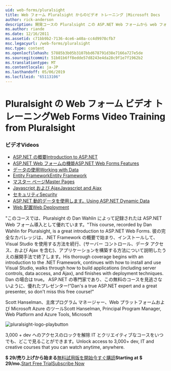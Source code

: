 ```yaml
---
uid: web-forms/pluralsight
title: Web フォーム Pluralsight からのビデオ トレーニング |Microsoft Docs
author: rick-anderson
description: 開発コースの Pluralsight この ASP.NET Web フォームから web フォーム ビデオ トレーニングでは、.NET 開発用として知っておくべきいくつかの主要テクノロジを導入.
ms.author: riande
ms.date: 12/16/2011
ms.assetid: c71bb9b2-7136-4ce6-a40a-cc4d9978cfb7
msc.legacyurl: /web-forms/pluralsight
msc.type: content
ms.openlocfilehash: 57885b3b05b3107bbd678791d38e7166a727e5de
ms.sourcegitcommit: 51b01b6ff8edde57d8243e4da28c9f1e7f1962b2
ms.translationtype: MT
ms.contentlocale: ja-JP
ms.lasthandoff: 05/06/2019
ms.locfileid: "65113106"
---
```

# <a name="web-forms-video-training-from-pluralsight"></a><span data-ttu-id="ae089-103">Pluralsight の Web フォーム ビデオ トレーニング</span><span class="sxs-lookup"><span data-stu-id="ae089-103">Web Forms Video Training from Pluralsight</span></span>

### <a name="videos"></a><span data-ttu-id="ae089-104">ビデオ</span><span class="sxs-lookup"><span data-stu-id="ae089-104">Videos</span></span>

- [<span data-ttu-id="ae089-105">ASP.NET の概要</span><span class="sxs-lookup"><span data-stu-id="ae089-105">Introduction to ASP.NET</span></span>](https://pluralsight.com/training/Player?author=dan-wahlin&name=webforms-01&mode=live&clip=0&course=aspdotnet-webforms4-intro)
- [<span data-ttu-id="ae089-106">ASP.NET Web フォームの機能</span><span class="sxs-lookup"><span data-stu-id="ae089-106">ASP.NET Web Forms Features</span></span>](https://pluralsight.com/training/Player?author=dan-wahlin&name=webforms-02&mode=live&clip=0&course=aspdotnet-webforms4-intro)
- [<span data-ttu-id="ae089-107">データの使用</span><span class="sxs-lookup"><span data-stu-id="ae089-107">Working with Data</span></span>](https://pluralsight.com/training/Player?author=dan-wahlin&name=webforms-03&mode=live&clip=0&course=aspdotnet-webforms4-intro)
- [<span data-ttu-id="ae089-108">Entity Framework</span><span class="sxs-lookup"><span data-stu-id="ae089-108">Entity Framework</span></span>](https://pluralsight.com/training/Player?author=dan-wahlin&name=webforms-04&mode=live&clip=0&course=aspdotnet-webforms4-intro)
- [<span data-ttu-id="ae089-109">マスター ページ</span><span class="sxs-lookup"><span data-stu-id="ae089-109">Master Pages</span></span>](https://pluralsight.com/training/Player?author=dan-wahlin&name=webforms-05&mode=live&clip=0&course=aspdotnet-webforms4-intro)
- [<span data-ttu-id="ae089-110">Javascript および Ajax</span><span class="sxs-lookup"><span data-stu-id="ae089-110">Javascript and Ajax</span></span>](https://pluralsight.com/training/Player?author=dan-wahlin&name=webforms-06&mode=live&clip=0&course=aspdotnet-webforms4-intro)
- [<span data-ttu-id="ae089-111">セキュリティ</span><span class="sxs-lookup"><span data-stu-id="ae089-111">Security</span></span>](https://pluralsight.com/training/Player?author=dan-wahlin&name=webforms-07&mode=live&clip=0&course=aspdotnet-webforms4-intro)
- [<span data-ttu-id="ae089-112">ASP.NET 動的データを使用します。</span><span class="sxs-lookup"><span data-stu-id="ae089-112">Using ASP.NET Dynamic Data</span></span>](https://pluralsight.com/training/Player?author=dan-wahlin&name=webforms-08&mode=live&clip=0&course=aspdotnet-webforms4-intro)
- [<span data-ttu-id="ae089-113">Web 配置</span><span class="sxs-lookup"><span data-stu-id="ae089-113">Web Deployment</span></span>](https://pluralsight.com/training/Player?author=fritz-onion&name=webforms-09&mode=live&clip=0&course=aspdotnet-webforms4-intro)

<span data-ttu-id="ae089-114">"このコースでは、Pluralsight の Dan Wahlin によって記録されたは ASP.NET Web フォーム導入として優れています。</span><span class="sxs-lookup"><span data-stu-id="ae089-114">"This course, recorded by Dan Wahlin for Pluralsight, is a great introduction to ASP.NET Web Forms.</span></span> <span data-ttu-id="ae089-115">彼の完全なカバレッジは、.NET Framework の概要で始まり、インストールして、Visual Studio を使用する方法を続行、(サーバー コントロール、データ アクセス、および Ajax を含む)、アプリケーションを構築する方法について説明したうえの展開手法で終了します。</span><span class="sxs-lookup"><span data-stu-id="ae089-115">His thorough coverage begins with an introduction to the .NET Framework, continues with how to install and use Visual Studio, walks through how to build applications (including server controls, data access, and Ajax), and finishes with deployment techniques.</span></span> <span data-ttu-id="ae089-116">Dan の場合は true。 ASP.NET の専門家であり、この無料のコースを見逃さないように、優れたプレゼンター!"</span><span class="sxs-lookup"><span data-stu-id="ae089-116">Dan's a true ASP.NET expert and a great presenter, so don't miss this free course!"</span></span>

<span data-ttu-id="ae089-117">Scott Hanselman、主席プログラム マネージャー、Web プラットフォームおよび Microsoft Azure のツール</span><span class="sxs-lookup"><span data-stu-id="ae089-117">Scott Hanselman, Principal Program Manager, Web Platform and Azure Tools, Microsoft</span></span>

![pluralsight-logo-playbutton](pluralsight/_static/image1.png)

<span data-ttu-id="ae089-119">3,000 + dev へのアクセスのロックを解除 IT とクリエイティブなコースをいつでも、どこで見ることができます。</span><span class="sxs-lookup"><span data-stu-id="ae089-119">Unlock access to 3,000+ dev, IT and creative courses that you can watch anytime, anywhere.</span></span>

<span data-ttu-id="ae089-120">**$ 29/売り上げから始まる**[無料試用版を開始](https://pluralsight.com/microsoft/olt/subscribe/SubscriptionRedirector.aspx?freetrial=true&amp;utm_source=microsoft&amp;utm_medium=sponsored-page&amp;utm_content=webmatrix&amp;utm_campaign=microsoft-sponsored-course)[今すぐ購読](https://pluralsight.com/microsoft/OLT/subscriptions.aspx?utm_source=microsoft&amp;utm_medium=sponsored-page&amp;utm_content=webmatrix&amp;utm_campaign=microsoft-sponsored-course)</span><span class="sxs-lookup"><span data-stu-id="ae089-120">**Starting at $ 29/mo.**[Start Free Trial](https://pluralsight.com/microsoft/olt/subscribe/SubscriptionRedirector.aspx?freetrial=true&amp;utm_source=microsoft&amp;utm_medium=sponsored-page&amp;utm_content=webmatrix&amp;utm_campaign=microsoft-sponsored-course)[Subscribe Now](https://pluralsight.com/microsoft/OLT/subscriptions.aspx?utm_source=microsoft&amp;utm_medium=sponsored-page&amp;utm_content=webmatrix&amp;utm_campaign=microsoft-sponsored-course)</span></span>
